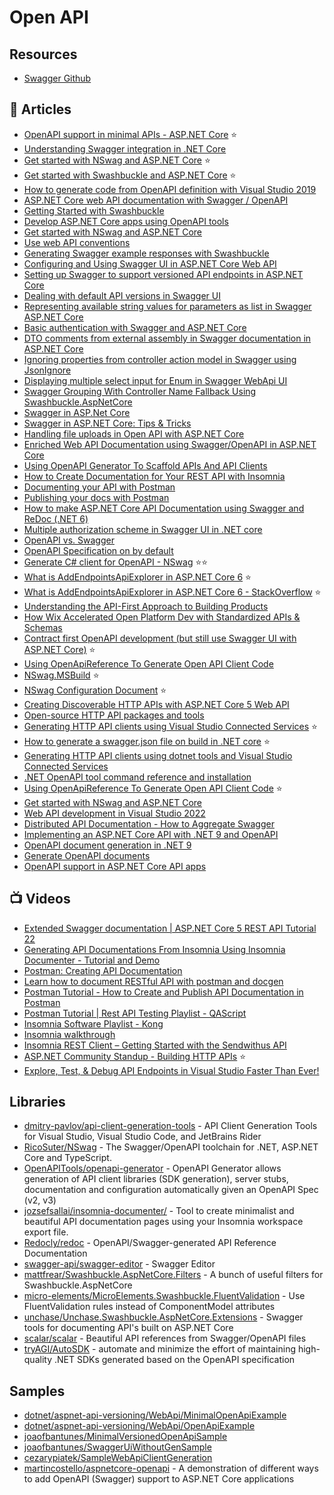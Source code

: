 # Open API

## Resources
- [Swagger Github](https://github.com/domaindrivendev/Swashbuckle.AspNetCore/blob/master/README.md)

## 📕 Articles
- [OpenAPI support in minimal APIs - ASP.NET Core](https://learn.microsoft.com/en-us/aspnet/core/fundamentals/minimal-apis/openapi) ⭐
- [Understanding Swagger integration in .NET Core](https://www.code4it.dev/blog/swagger-integration) 
- [Get started with NSwag and ASP.NET Core](https://learn.microsoft.com/en-us/aspnet/core/tutorials/getting-started-with-nswag) ⭐
- [Get started with Swashbuckle and ASP.NET Core](https://learn.microsoft.com/en-us/aspnet/core/tutorials/getting-started-with-swashbuckle) ⭐
- [How to generate code from OpenAPI definition with Visual Studio 2019](https://www.code4it.dev/blog/openapi-code-generation-vs2019)
- [ASP.NET Core web API documentation with Swagger / OpenAPI](https://docs.microsoft.com/en-us/aspnet/core/tutorials/web-api-help-pages-using-swagger)
- [Getting Started with Swashbuckle](https://docs.microsoft.com/en-us/aspnet/core/tutorials/getting-started-with-swashbuckle)
- [Develop ASP.NET Core apps using OpenAPI tools](https://docs.microsoft.com/en-us/aspnet/core/web-api/microsoft.dotnet-openapi)
- [Get started with NSwag and ASP.NET Core](https://docs.microsoft.com/en-us/aspnet/core/tutorials/getting-started-with-nswag)
- [Use web API conventions](https://docs.microsoft.com/en-us/aspnet/core/web-api/advanced/conventions)
- [Generating Swagger example responses with Swashbuckle](https://mattfrear.com/2015/04/21/generating-swagger-example-responses-with-swashbuckle/)
- [Configuring and Using Swagger UI in ASP.NET Core Web API](https://code-maze.com/swagger-ui-asp-net-core-web-api/)
- [Setting up Swagger to support versioned API endpoints in ASP.NET Core](https://dejanstojanovic.net/aspnet/2018/november/setting-up-swagger-to-support-versioned-api-endpoints-in-aspnet-core/)
- [Dealing with default API versions in Swagger UI](https://dejanstojanovic.net/aspnet/2020/june/dealing-with-default-api-versions-in-swagger-ui/)
- [Representing available string values for parameters as list in Swagger ASP.NET Core](https://dejanstojanovic.net/aspnet/2020/december/representing-available-string-values-for-parameters-as-list-in-swagger-aspnet-core/)
- [Basic authentication with Swagger and ASP.NET Core](https://dejanstojanovic.net/aspnet/2020/july/basic-authentication-with-swagger-and-aspnet-core/)
- [DTO comments from external assembly in Swagger documentation in ASP.NET Core](https://dejanstojanovic.net/aspnet/2019/march/dto-comments-from-external-assembly-in-swagger-documentation-in-aspnet-core/)
- [Ignoring properties from controller action model in Swagger using JsonIgnore](https://dejanstojanovic.net/aspnet/2019/october/ignoring-properties-from-controller-action-model-in-swagger-using-jsonignore/)
- [Displaying multiple select input for Enum in Swagger WebApi UI](https://dejanstojanovic.net/aspnet/2018/march/displaying-multiple-select-input-for-enum-in-swagger-webapi-ui/)
- [Swagger Grouping With Controller Name Fallback Using Swashbuckle.AspNetCore](https://rimdev.io/swagger-grouping-with-controller-name-fallback-using-swashbuckle-aspnetcore/)
- [Swagger in ASP.Net Core](https://dotnetcorecentral.com/blog/swagger-in-asp-net-core/)
- [Swagger in ASP.NET Core: Tips & Tricks](https://blog.georgekosmidis.net/2020/07/11/swagger-in-asp-net-core-tips-and-tricks/)
- [Handling file uploads in Open API with ASP.NET Core](https://dotnetthoughts.net/handling-file-uploads-in-openapi-with-aspnet-core/)
- [Enriched Web API Documentation using Swagger/OpenAPI in ASP.NET Core](https://www.dotnetnakama.com/blog/enriched-web-api-documentation-using-swagger-openapi-in-asp-dotnet-core/)
- [Using OpenAPI Generator To Scaffold APIs And API Clients](https://dotnetcoretutorials.com/2022/02/06/using-openapi-generator-to-scaffold-apis-and-api-clients/)
- [How to Create Documentation for Your REST API with Insomnia](https://www.digitalocean.com/community/tutorials/how-to-create-documentation-for-your-rest-api-with-insomnia)
- [Documenting your API with Postman](https://learning.postman.com/docs/publishing-your-api/documenting-your-api/)
- [Publishing your docs with Postman](https://learning.postman.com/docs/publishing-your-api/publishing-your-docs/)
- [How to make ASP.NET Core API Documentation using Swagger and ReDoc (.NET 6)](https://christian-schou.dk/how-to-make-api-documentation-using-swagger/)
- [Multiple authorization scheme in Swagger UI in .NET core](https://medium.com/@niteshsinghal85/assign-specific-authorization-scheme-to-endpoint-in-swagger-ui-in-net-core-cd84d2a2ebd7)
- [OpenAPI vs. Swagger](https://learn.microsoft.com/en-us/aspnet/core/tutorials/web-api-help-pages-using-swagger?view=aspnetcore-5.0#openapi-vs-swagge)
- [OpenAPI Specification on by default](https://learn.microsoft.com/en-us/aspnet/core/release-notes/aspnetcore-5.0?view=aspnetcore-5.0#openapi-specification-on-by-default)
- [Generate C# client for OpenAPI - NSwag](https://kaylumah.nl/2021/05/23/generate-csharp-client-for-openapi.html) ⭐⭐
- [What is AddEndpointsApiExplorer in ASP.NET Core 6](https://blog.devgenius.io/what-is-addendpointsapiexplorer-in-asp-net-core-6-64ba52d15979) ⭐
- [What is AddEndpointsApiExplorer in ASP.NET Core 6 - StackOverflow](https://stackoverflow.com/a/71933535/581476) ⭐
- [Understanding  the API-First Approach to Building Products](https://swagger.io/resources/articles/adopting-an-api-first-approach/)
- [How Wix Accelerated Open Platform Dev with Standardized APIs & Schemas](https://medium.com/wix-engineering/how-wix-accelerated-open-platform-dev-with-standardized-apis-schemas-e4fbbf25f5d8)
- [Contract first OpenAPI development (but still use Swagger UI with ASP.NET Core)](https://blog.codingmilitia.com/2023/04/02/contract-first-openapi-development-but-still-use-swagger-ui-with-asp.net-core/) ⭐
- [Using OpenApiReference To Generate Open API Client Code](https://stevetalkscode.co.uk/openapireference-commands)
- [NSwag.MSBuild](https://github.com/RicoSuter/NSwag/wiki/NSwag.MSBuild) ⭐
- [NSwag Configuration Document](https://github.com/RicoSuter/NSwag/wiki/NSwag-Configuration-Document) ⭐
- [Creating Discoverable HTTP APIs with ASP.NET Core 5 Web API](https://devblogs.microsoft.com/dotnet/creating-discoverable-http-apis-with-asp-net-core-5-web-api/)
- [Open-source HTTP API packages and tools](https://devblogs.microsoft.com/dotnet/open-source-http-api-packages-and-tools/)
- [Generating HTTP API clients using Visual Studio Connected Services](https://devblogs.microsoft.com/dotnet/generating-http-api-clients-using-visual-studio-connected-services/) ⭐
- [How to generate a swagger.json file on build in .NET core](https://medium.com/@woeterman_94/how-to-generate-a-swagger-json-file-on-build-in-net-core-fa74eec3df1) ⭐
- [Generating HTTP API clients using dotnet tools and Visual Studio Connected Services](https://dotnetthoughts.net/generating-http-api-clients-using-dotnet-tools/)
- [.NET OpenAPI tool command reference and installation](https://learn.microsoft.com/en-us/aspnet/core/web-api/microsoft.dotnet-openapi)
- [Using OpenApiReference To Generate Open API Client Code](https://stevetalkscode.co.uk/openapireference-commands) ⭐
- [Get started with NSwag and ASP.NET Core](https://learn.microsoft.com/en-us/aspnet/core/tutorials/getting-started-with-nswag)
- [Web API development in Visual Studio 2022](https://devblogs.microsoft.com/visualstudio/web-api-development-in-visual-studio-2022/)
- [Distributed API Documentation - How to Aggregate Swagger](https://blog.wick.technology/distributed-api-docs/)
- [Implementing an ASP.NET Core API with .NET 9 and OpenAPI](https://damienbod.com/2024/08/06/implementing-an-asp-net-core-api-with-net-9-and-openapi/)
- [OpenAPI document generation in .NET 9](https://devblogs.microsoft.com/dotnet/dotnet9-openapi/)
- [Generate OpenAPI documents](https://learn.microsoft.com/en-us/aspnet/core/fundamentals/openapi/aspnetcore-openapi)
- [OpenAPI support in ASP.NET Core API apps](https://learn.microsoft.com/en-us/aspnet/core/fundamentals/openapi/overview)

## 📺 Videos
- [Extended Swagger documentation | ASP.NET Core 5 REST API Tutorial 22](https://www.youtube.com/watch?v=BGASedyh16I)
- [Generating API Documentations From Insomnia Using Insomnia Documenter - Tutorial and Demo](https://www.youtube.com/watch?v=pq2u3FqVVy8)
- [Postman: Creating API Documentation](https://www.youtube.com/watch?v=rKyUA_nsCXA)
- [Learn how to document RESTful API with postman and docgen](https://www.youtube.com/watch?v=ssAqMTA1ytU)
- [Postman Tutorial - How to Create and Publish API Documentation in Postman](https://www.youtube.com/watch?v=Up-rGu0sSuY)
- [Postman Tutorial | Rest API Testing Playlist - QAScript](https://www.youtube.com/playlist?list=PLox9xfUeaKQ77PsKGGzIBVV5avdrAYFX_)
- [Insomnia Software Playlist - Kong](https://www.youtube.com/playlist?list=PLg_AhYkg50vjKpcFY6S8d7u-FpKk9EBYA)
- [Insomnia walkthrough](https://www.youtube.com/watch?v=H_k8Z8Zq99s)
- [Insomnia REST Client – Getting Started with the Sendwithus API](https://www.youtube.com/watch?v=lPFOEufD6mQ)
- [ASP.NET Community Standup - Building HTTP APIs](https://www.youtube.com/watch?v=Mpf0fCO6NrU) ⭐
- [Explore, Test, & Debug API Endpoints in Visual Studio Faster Than Ever!](https://www.youtube.com/watch?v=x7Pfdl9wl4Q)

## Libraries
- [dmitry-pavlov/api-client-generation-tools](https://github.com/dmitry-pavlov/api-client-generation-tools) - API Client Generation Tools for Visual Studio, Visual Studio Code, and JetBrains Rider
- [RicoSuter/NSwag](https://github.com/RicoSuter/NSwag) - The Swagger/OpenAPI toolchain for .NET, ASP.NET Core and TypeScript.
- [OpenAPITools/openapi-generator](https://github.com/OpenAPITools/openapi-generator) - OpenAPI Generator allows generation of API client libraries (SDK generation), server stubs, documentation and configuration automatically given an OpenAPI Spec (v2, v3)
- [jozsefsallai/insomnia-documenter/](https://github.com/jozsefsallai/insomnia-documenter/) - Tool to create minimalist and beautiful API documentation pages using your Insomnia workspace export file.
- [Redocly/redoc](https://github.com/Redocly/redoc) - OpenAPI/Swagger-generated API Reference Documentation
- [swagger-api/swagger-editor](https://github.com/swagger-api/swagger-editor) - Swagger Editor
- [mattfrear/Swashbuckle.AspNetCore.Filters](https://github.com/mattfrear/Swashbuckle.AspNetCore.Filters) - A bunch of useful filters for Swashbuckle.AspNetCore
- [micro-elements/MicroElements.Swashbuckle.FluentValidation](https://github.com/micro-elements/MicroElements.Swashbuckle.FluentValidation) - Use FluentValidation rules instead of ComponentModel attributes
- [unchase/Unchase.Swashbuckle.AspNetCore.Extensions](https://github.com/unchase/Unchase.Swashbuckle.AspNetCore.Extensions) - Swagger tools for documenting API's built on ASP.NET Core
- [scalar/scalar](https://github.com/scalar/scalar) - Beautiful API references from Swagger/OpenAPI files
- [tryAGI/AutoSDK](https://github.com/tryAGI/AutoSDK) - automate and minimize the effort of maintaining high-quality .NET SDKs generated based on the OpenAPI specification

## Samples
- [dotnet/aspnet-api-versioning/WebApi/MinimalOpenApiExample](https://github.com/dotnet/aspnet-api-versioning/tree/93bd8dc7582ec14c8ec97997c01cfe297b085e17/examples/AspNetCore/WebApi/MinimalOpenApiExample)
- [dotnet/aspnet-api-versioning/WebApi/OpenApiExample](https://github.com/dotnet/aspnet-api-versioning/tree/93bd8dc7582ec14c8ec97997c01cfe297b085e17/examples/AspNetCore/WebApi/OpenApiExample)
- [joaofbantunes/MinimalVersionedOpenApiSample](https://github.com/joaofbantunes/MinimalVersionedOpenApiSample)
- [joaofbantunes/SwaggerUiWithoutGenSample](https://github.com/joaofbantunes/SwaggerUiWithoutGenSample)
- [cezarypiatek/SampleWebApiClientGeneration](https://github.com/cezarypiatek/SampleWebApiClientGeneration)
- [martincostello/aspnetcore-openapi](https://github.com/martincostello/aspnetcore-openapi) - A demonstration of different ways to add OpenAPI (Swagger) support to ASP.NET Core applications
